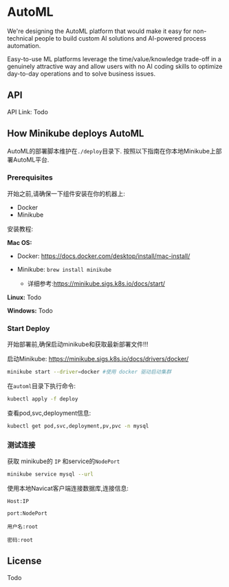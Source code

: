 # AutoML

We're designing the AutoML platform that would make it easy for non-technical people to build custom AI solutions and
AI-powered process automation.

Easy-to-use ML platforms leverage the time/value/knowledge trade-off in a genuinely attractive way and allow users with
no AI coding skills to optimize day-to-day operations and to solve business issues.

## API

API Link: Todo

## How Minikube deploys AutoML

AutoML的部署脚本维护在``./deploy``目录下.
按照以下指南在你本地Minikube上部署AutoML平台.

### Prerequisites

开始之前,请确保一下组件安装在你的机器上:

- Docker
- Minikube

安装教程:

**Mac OS:**

- Docker: https://docs.docker.com/desktop/install/mac-install/

- Minikube: ``brew install minikube``
  - 详细参考:https://minikube.sigs.k8s.io/docs/start/

**Linux:** Todo

**Windows:** Todo

### Start Deploy

开始部署前,确保启动minikube和获取最新部署文件!!!

启动Minikube: https://minikube.sigs.k8s.io/docs/drivers/docker/

```bash
minikube start --driver=docker #使用 docker 驱动启动集群
```

在``automl``目录下执行命令:

```bash
kubectl apply -f deploy
```

查看pod,svc,deployment信息:

```bash
kubectl get pod,svc,deployment,pv,pvc -n mysql
```

### 测试连接

获取 minikube的 `IP` 和service的`NodePort`

```bash
minikube service mysql --url
```

使用本地Navicat客户端连接数据库,连接信息:

``Host:IP``

``port:NodePort``

``用户名:root``

``密码:root``

## License

Todo
